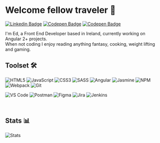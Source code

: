 # Welcome fellow traveler 👋

[![Linkedin Badge](https://img.shields.io/badge/-LinkedIn-0e76a8?style=flat&logo=Linkedin&logoColor=white)](https://www.linkedin.com/in/edvinas-aukstakalnis-387132119)
[![Codepen Badge](https://img.shields.io/badge/-CodePen-%23000000?style=flat&logo=codepen&labelColor=%23000000)](https://codepen.io/EdOak2225)
[![Codepen Badge](https://img.shields.io/badge/-dev.to-%23000000?style=flat&logo=dev.to&labelColor=%23000000)](https://dev.to/edvinasoak)

I'm Ed, a Front End Developer based in Ireland, currently working on Angular 2+ projects.\
When not coding I enjoy reading anything fantasy, cooking, weight lifting and gaming.

## Toolset 🛠

![HTML5](https://img.shields.io/badge/HTML5-E34F26?style=for-the-badge&logo=html5&logoColor=white)
![JavaScript](https://img.shields.io/badge/JavaScript-323330?style=for-the-badge&logo=javascript&logoColor=white)
![CSS3](https://img.shields.io/badge/CSS3-1572B6?style=for-the-badge&logo=css3&logoColor=white)
![SASS](https://img.shields.io/badge/Sass-CC6699?style=for-the-badge&logo=sass&logoColor=white)
![Angular](https://img.shields.io/badge/Angular-DD0031?style=for-the-badge&logo=angular&logoColor=white)
![Jasmine](https://img.shields.io/badge/Jasmine-8A4182?style=for-the-badge&logo=Jasmine&logoColor=white)
![NPM](https://img.shields.io/badge/npm-CB3837?style=for-the-badge&logo=npm&logoColor=white)
![Webpack](https://img.shields.io/badge/Webpack-8DD6F9?style=for-the-badge&logo=Webpack&logoColor=white)
![Git](https://img.shields.io/badge/Git-F05032?style=for-the-badge&logo=git&logoColor=white)

![VS Code](https://img.shields.io/badge/Visual_Studio_Code-0078D4?style=for-the-badge&logo=visual%20studio%20code&logoColor=white)
![Postman](https://img.shields.io/badge/Postman-FF6C37?style=for-the-badge&logo=Postman&logoColor=white)
![Figma](https://img.shields.io/badge/Figma-F24E1E?style=for-the-badge&logo=figma&logoColor=white)
![Jira](https://img.shields.io/badge/Jira-0052CC?style=for-the-badge&logo=Jira&logoColor=white)
![Jenkins](https://img.shields.io/badge/Jenkins-D24939?style=for-the-badge&logo=Jenkins&logoColor=white)

&nbsp;

## Stats 📊

![Stats](https://github-readme-stats.vercel.app/api/top-langs/?username=EdvinasOak&show_icons=true&hide_border=true&theme=dark)
